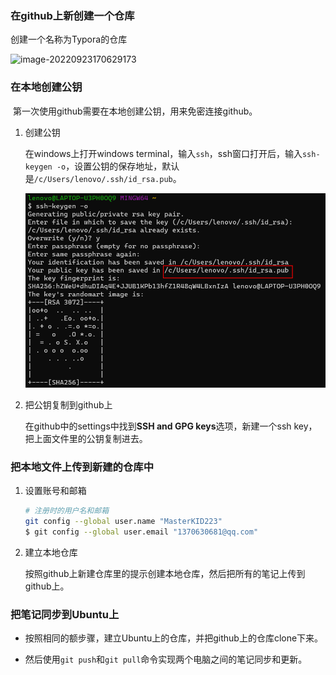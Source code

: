 

### 在github上新创建一个仓库

创建一个名称为Typora的仓库

![image-20220923170629173](F:\Typora\使用git搭建Typora云笔记.assets\image-20220923170629173.png)



### 在本地创建公钥

​	第一次使用github需要在本地创建公钥，用来免密连接github。

1. 创建公钥

   在windows上打开windows terminal，输入`ssh`，ssh窗口打开后，输入`ssh-keygen -o`，设置公钥的保存地址，默认是`/c/Users/lenovo/.ssh/id_rsa.pub`。

   ![image-20220923171905960](./pic/image-20220923171905960.png)

2. 把公钥复制到github上

   在github中的settings中找到**SSH and GPG keys**选项，新建一个ssh key，把上面文件里的公钥复制进去。



### 把本地文件上传到新建的仓库中

1. 设置账号和邮箱

   ```bash
   # 注册时的用户名和邮箱
   git config --global user.name "MasterKID223"
   $ git config --global user.email "1370630681@qq.com"
   ```

   

2. 建立本地仓库

   按照github上新建仓库里的提示创建本地仓库，然后把所有的笔记上传到github上。



### 把笔记同步到Ubuntu上

- 按照相同的额步骤，建立Ubuntu上的仓库，并把github上的仓库clone下来。

- 然后使用`git push`和`git pull`命令实现两个电脑之间的笔记同步和更新。
